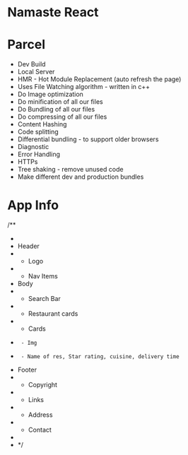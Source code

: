 # Namaste React

# Parcel

- Dev Build
- Local Server
- HMR - Hot Module Replacement (auto refresh the page)
- Uses File Watching algorithm - written in c++
- Do Image optimization
- Do minification of all our files
- Do Bundling of all our files
- Do compressing of all our files
- Content Hashing
- Code splitting
- Differential bundling - to support older browsers
- Diagnostic
- Error Handling
- HTTPs
- Tree shaking - remove unused code
- Make different dev and production bundles

# App Info

/\*\*

-
- Header
- - Logo
- - Nav Items
- Body
- - Search Bar
- - Restaurant cards
- - Cards
-      - Img
-      - Name of res, Star rating, cuisine, delivery time
- Footer
- - Copyright
- - Links
- - Address
- - Contact
-
- \*/
